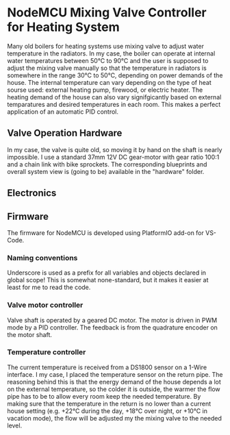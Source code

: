 # NodeMCU Mixing Valve Controller for Heating System
Many old boilers for heating systems use mixing valve to adjust water temperature in the radiators. In my case, the boiler can operate at internal water temperatures between 50℃ to 90℃ and the user is supposed to adjust the mixing valve manually so that the temperature in radiators is somewhere in the range 30℃ to 50℃, depending on power demands of the house. The internal temperature can vary depending on the type of heat sourse used: external heating pump, firewood, or electric heater. The heating demand of the house can also vary signifgicantly based on external temparatures and desired temperatures in each room. This makes a perfect application of an automatic PID control.

## Valve Operation Hardware
In my case, the valve is quite old, so moving it by hand on the shaft is nearly impossible. I use a standard 37mm 12V DC gear-motor with gear ratio 100:1 and a chain link with bike sprockets. The corresponding blueprints and overall system view is (going to be) available in the "hardware" folder.

## Electronics

## Firmware
The firmware for NodeMCU is developed using PlatformIO add-on for VS-Code. 

### Naming conventions
Underscore is used as a prefix for all variables and objects declared in global scope! This is somewhat none-standard, but it makes it easier at least for me to read the code.

### Valve motor controller
Valve shaft is operated by a geared DC motor. The motor is driven in PWM mode by a PID controller. The feedback is from the quadrature encoder on the motor shaft. 

### Temperature controller
The current temperature is received from a DS1800 sensor on a 1-Wire interface. I my case, I placed the temperature sensor on the return pipe. The reasoning behind this is that the energy demand of the house depends a lot on the external temperature, so the colder it is outside, the warmer the flow pipe has to be to allow every room keep the needed temperature. By making sure that the temperature in the return is no lower than a current house setting (e.g. +22℃ during the day, +18℃ over night, or +10℃ in vacation mode), the flow will be adjusted my the mixing valve to the needed level. 

